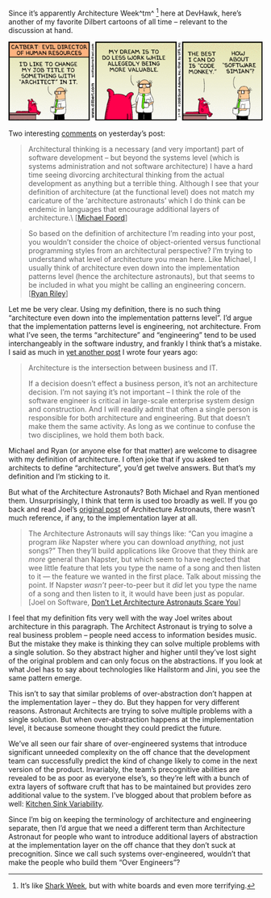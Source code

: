 Since it’s apparently Architecture Week^tm^ [^1] here at DevHawk, here’s
another of my favorite Dilbert cartoons of all time – relevant to the
discussion at hand.

[![Dilbert.com](1890.strip.gif)](http://dilbert.com/strips/2008-03-04/)

Two interesting
[comments](http://devhawk.net/CommentView,guid,94b98f0d-d884-4557-8df0-8f0dca3b72e7.aspx#commentstart)
on yesterday’s post:

> Architectural thinking is a necessary (and very important) part of
> software development – but beyond the systems level (which is systems
> administration and not software architecture) I have a hard time
> seeing divorcing architectural thinking from the actual development as
> anything but a terrible thing. Although I see that your definition of
> architecture (at the functional level) does not match my caricature of
> the ‘architecture astronauts’ which I do think can be endemic in
> languages that encourage additional layers of architecture.\ 
> [[Michael Foord](http://www.voidspace.org.uk/)]

> So based on the definition of architecture I’m reading into your post,
> you wouldn’t consider the choice of object-oriented versus functional
> programming styles from an architectural perspective? I’m trying to
> understand what level of architecture you mean here. Like Michael, I
> usually think of architecture even down into the implementation
> patterns level (hence the architecture astronauts), but that seems to
> be included in what you might be calling an engineering concern.\
> [[Ryan Riley](http://wizardsofsmart.net/)]

Let me be very clear. Using my definition, there is no such thing
“architecture even down into the implementation patterns level”. I’d
argue that the implementation patterns level is engineering, not
architecture. From what I’ve seen, the terms “architecture” and
“engineering” tend to be used interchangeably in the software industry,
and frankly I think that’s a mistake. I said as much in [yet another
post](http://devhawk.net/2005/08/30/architecture-at-the-intersection/)
I wrote four years ago:

> Architecture is the intersection between business and IT.
>
> If a decision doesn’t effect a business person, it’s not an
> architecture decision. I’m not saying it’s not important – I think the
> role of the software engineer is critical in large-scale enterprise
> system design and construction. And I will readily admit that often a
> single person is responsible for both architecture and engineering.
> But that doesn’t make them the same activity. As long as we continue
> to confuse the two disciplines, we hold them both back.

Michael and Ryan (or anyone else for that matter) are welcome to
disagree with my definition of architecture. I often joke that if you
asked ten architects to define “architecture”, you’d get twelve answers.
But that’s my definition and I’m sticking to it.

But what of the Architecture Astronauts? Both Michael and Ryan mentioned
them. Unsurprisingly, I think that term is used too broadly as well. If
you go back and read Joel’s [original
post](http://www.joelonsoftware.com/articles/fog0000000018.html) of
Architecture Astronauts, there wasn’t much reference, if any, to the
implementation layer at all.

> The Architecture Astronauts will say things like: “Can you imagine a
> program *like* Napster where you can download *anything,* not just
> songs?” Then they’ll build applications like Groove that they think
> are *more* general than Napster, but which seem to have neglected that
> wee little feature that lets you type the name of a song and then
> listen to it — the feature we wanted in the first place. Talk about
> missing the point. If Napster *wasn’t* peer-to-peer but it *did* let
> you type the name of a song and then listen to it, it would have been
> just as popular.\
> [Joel on Software, [Don’t Let Architecture Astronauts Scare
> You](http://www.joelonsoftware.com/articles/fog0000000018.html)]

I feel that my definition fits very well with the way Joel writes about
architecture in this paragraph. The Architect Astronaut is trying to
solve a real business problem – people need access to information
besides music. But the mistake they make is thinking they can solve
multiple problems with a single solution. So they abstract higher and
higher until they’ve lost sight of the original problem and can only
focus on the abstractions. If you look at what Joel has to say about
technologies like Hailstorm and Jini, you see the same pattern emerge.

This isn’t to say that similar problems of over-abstraction don’t happen
at the implementation layer – they do. But they happen for very
different reasons. Astronaut Architects are trying to solve multiple
problems with a single solution. But when over-abstraction happens at
the implementation level, it because someone thought they could predict
the future.

We’ve all seen our fair share of over-engineered systems that introduce
significant unneeded complexity on the off chance that the development
team can successfully predict the kind of change likely to come in the
next version of the product. Invariably, the team’s precognitive
abilities are revealed to be as poor as everyone else’s, so they’re left
with a bunch of extra layers of software cruft that has to be maintained
but provides zero additional value to the system. I’ve blogged about
that problem before as well: [Kitchen Sink
Variability](http://devhawk.net/2008/03/04/kitchen-sink-variability/).

Since I’m big on keeping the terminology of architecture and engineering
separate, then I’d argue that we need a different term than Architecture
Astronaut for people who want to introduce additional layers of
abstraction at the implementation layer on the off chance that they
don’t suck at precognition. Since we call such systems over-engineered,
wouldn’t that make the people who build them “Over Engineers”?

[^1]: It’s like [Shark Week](http://en.wikipedia.org/wiki/Shark_Week), but
with white boards and even more terrifying.
